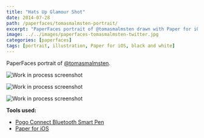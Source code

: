```yaml
---
title: "Hats Up Glamour Shot"
date: 2014-07-28
path: /paperfaces/tomasmalmsten-portrait/
excerpt: "PaperFaces portrait of @tomasmalmsten drawn with Paper for iOS on an iPad."
image: ../../images/paperfaces-tomasmalmsten-twitter.jpg
categories: [paperfaces]
tags: [portrait, illustration, Paper for iOS, black and white]
---
```


PaperFaces portrait of [@tomasmalmsten](https://twitter.com/tomasmalmsten).

![Work in process screenshot](../../images/paperfaces-tomasmalmsten-process-1-lg.jpg)

![Work in process screenshot](../../images/paperfaces-tomasmalmsten-process-2-lg.jpg)

![Work in process screenshot](../../images/paperfaces-tomasmalmsten-process-3-lg.jpg)

**Tools used:**

- [Pogo Connect Bluetooth Smart Pen](https://www.amazon.com/gp/product/B009K448L4/ref=as_li_ss_tl?ie=UTF8&camp=1789&creative=390957&creativeASIN=B009K448L4&linkCode=as2&tag=mademist-20)
- [Paper for iOS](https://paper.bywetransfer.com/)
